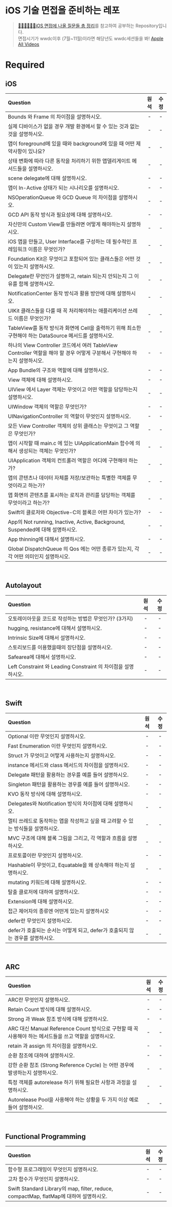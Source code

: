 # iOS 기술 면접을 준비하는 레포
> [👨🏻‍💻👩🏻‍💻iOS 면접에 나올 질문들 총 정리](https://github.com/JeaSungLEE/iOSInterviewquestions)를 참고하여 공부하는 Repository입니다.  
> 면접시기가 wwdc이후 (7월~11월)이라면 해당년도 wwdc세션들을 봐! [Apple All Videos](https://developer.apple.com/videos/all-videos/)

# Required
## iOS

|Question|원석|수정|
|:----------|:-----:|:-----:|
|Bounds 와 Frame 의 차이점을 설명하시오.|-|-|
|실제 디바이스가 없을 경우 개발 환경에서 할 수 있는 것과 없는 것을 설명하시오.|-|-|
|앱이 foreground에 있을 때와 background에 있을 때 어떤 제약사항이 있나요?|-|-|
|상태 변화에 따라 다른 동작을 처리하기 위한 앱델리게이트 메서드들을 설명하시오.|-|-|
|scene delegate에 대해 설명하시오.|-|-|
|앱이 In-Active 상태가 되는 시나리오를 설명하시오.|-|-|
|NSOperationQueue 와 GCD Queue 의 차이점을 설명하시오.|-|-|
|GCD API 동작 방식과 필요성에 대해 설명하시오.|-|-|
|자신만의 Custom View를 만들려면 어떻게 해야하는지 설명하시오.|-|-|
|iOS 앱을 만들고, User Interface를 구성하는 데 필수적인 프레임워크 이름은 무엇인가?|-|-|
|Foundation Kit은 무엇이고 포함되어 있는 클래스들은 어떤 것이 있는지 설명하시오.|-|-|
|Delegate란 무언인가 설명하고, retain 되는지 안되는지 그 이유를 함께 설명하시오.|-|-|
|NotificationCenter 동작 방식과 활용 방안에 대해 설명하시오.|-|-|
|UIKit 클래스들을 다룰 때 꼭 처리해야하는 애플리케이션 쓰레드 이름은 무엇인가?|-|-|
|TableView를 동작 방식과 화면에 Cell을 출력하기 위해 최소한 구현해야 하는 DataSource 메서드를 설명하시오.|-|-|
|하나의 View Controller 코드에서 여러 TableView Controller 역할을 해야 할 경우 어떻게 구분해서 구현해야 하는지 설명하시오.|-|-|
|App Bundle의 구조와 역할에 대해 설명하시오.|-|-|
|View 객체에 대해 설명하시오.|-|-|
|UIView 에서 Layer 객체는 무엇이고 어떤 역할을 담당하는지 설명하시오.|-|-|
|UIWindow 객체의 역할은 무엇인가?|-|-|
|UINavigationController 의 역할이 무엇인지 설명하시오.|-|-|
|모든 View Controller 객체의 상위 클래스는 무엇이고 그 역할은 무엇인가?|-|-|
|앱이 시작할 때 main.c 에 있는 UIApplicationMain 함수에 의해서 생성되는 객체는 무엇인가?|-|-|
|UIApplication 객체의 컨트롤러 역할은 어디에 구현해야 하는가?|-|-|
|앱의 콘텐츠나 데이터 자체를 저장/보관하는 특별한 객체를 무엇이라고 하는가?|-|-|
|앱 화면의 콘텐츠를 표시하는 로직과 관리를 담당하는 객체를 무엇이라고 하는가?|-|-|
|Swift의 클로저와 Objective-C의 블록은 어떤 차이가 있는가?|-|-|
|App의 Not running, Inactive, Active, Background, Suspended에 대해 설명하시오.|-|-|
|App thinning에 대해서 설명하시오.|-|-|
|Global DispatchQueue 의 Qos 에는 어떤 종류가 있는지, 각각 어떤 의미인지 설명하시오.|-|-|


<br>

## Autolayout
|Question|원석|수정|
|:----------|:-----:|:-----:|
|오토레이아웃을 코드로 작성하는 방법은 무엇인가? (3가지)|-|-|
|hugging, resistance에 대해서 설명하시오.|-|-|
|Intrinsic Size에 대해서 설명하시오.|-|-|
|스토리보드를 이용했을때의 장단점을 설명하시오.|-|-|
|Safearea에 대해서 설명하시오.|-|-|
|Left Constraint 와 Leading Constraint 의 차이점을 설명하시오.|-|-|


<br>

## Swift
|Question|원석|수정|
|:----------|:-----:|:-----:|
|Optional 이란 무엇인지 설명하시오.|-|-|
|Fast Enumeration 이란 무엇인지 설명하시오. |-|-|
|Struct 가 무엇이고 어떻게 사용하는지 설명하시오.|-|-|
|instance 메서드와 class 메서드의 차이점을 설명하시오.|-|-|
|Delegate 패턴을 활용하는 경우를 예를 들어 설명하시오.|-|-|
|Singleton 패턴을 활용하는 경우를 예를 들어 설명하시오.|-|-|
|KVO 동작 방식에 대해 설명하시오.|-|-|
|Delegates와 Notification 방식의 차이점에 대해 설명하시오.|-|-|
|멀티 쓰레드로 동작하는 앱을 작성하고 싶을 때 고려할 수 있는 방식들을 설명하시오.|-|-|
|MVC 구조에 대해 블록 그림을 그리고, 각 역할과 흐름을 설명하시오.|-|-|
|프로토콜이란 무엇인지 설명하시오.|-|-|
|Hashable이 무엇이고, Equatable을 왜 상속해야 하는지 설명하시오.|-|-|
|mutating 키워드에 대해 설명하시오.|-|-|
|탈출 클로저에 대하여 설명하시오.|-|-|
|Extension에 대해 설명하시오.|-|-|
|접근 제어자의 종류엔 어떤게 있는지 설명하시오|-|-|
|defer란 무엇인지 설명하시오.|-|-|
|defer가 호출되는 순서는 어떻게 되고, defer가 호출되지 않는 경우를 설명하시오.|-|-|


<br>

## ARC
|Question|원석|수정|
|:----------|:-----:|:-----:|
|ARC란 무엇인지 설명하시오.|-|-|
|Retain Count 방식에 대해 설명하시오.|-|-|
|Strong 과 Weak 참조 방식에 대해 설명하시오.|-|-|
|ARC 대신 Manual Reference Count 방식으로 구현할 때 꼭 사용해야 하는 메서드들을 쓰고 역할을 설명하시오.|-|-|
|retain 과 assign 의 차이점을 설명하시오.|-|-|
|순환 참조에 대하여 설명하시오.|-|-|
|강한 순환 참조 (Strong Reference Cycle) 는 어떤 경우에 발생하는지 설명하시오.|-|-|
|특정 객체를 autorelease 하기 위해 필요한 사항과 과정을 설명하시오.|-|-|
|Autorelease Pool을 사용해야 하는 상황을 두 가지 이상 예로 들어 설명하시오. |-|-|


<br>

## Functional Programming
|Question|원석|수정|
|:----------|:-----:|:-----:|
|함수형 프로그래밍이 무엇인지 설명하시오.|-|-|
|고차 함수가 무엇인지 설명하시오.|-|-|
|Swift Standard Library의 map, filter, reduce, compactMap, flatMap에 대하여 설명하시오.|-|-|

